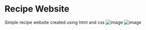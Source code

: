 # Recipe Website
Simple recipe website created using html and css
![image](https://github.com/surya070/recipe_website/assets/94157626/ce9ed974-c885-417a-b293-84b65481913e)
![image](https://github.com/surya070/recipe_website/assets/94157626/b8c7f1ca-1e45-41fd-9aca-eba6ab4ebd2c)
